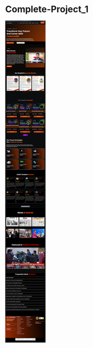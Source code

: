# Complete-Project_1
![image alt](https://github.com/asadul1991/Complete-Project_1/blob/main/codemanbd%20website.png?raw=true)

